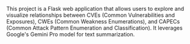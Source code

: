 This project is a Flask web application that allows users to explore and visualize relationships between CVEs (Common Vulnerabilities and Exposures), CWEs (Common Weakness Enumerations), and CAPECs (Common Attack Pattern Enumeration and Classification). It leverages Google's Gemini Pro model for text summarization.
